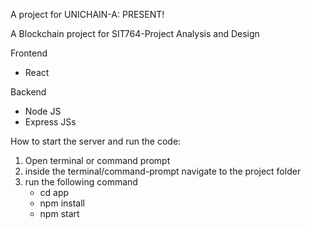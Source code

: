 A project for UNICHAIN-A: PRESENT!

A Blockchain project for SIT764-Project Analysis and Design

Frontend

- React

Backend

- Node JS
- Express JSs

How to start the server and run the code:

1. Open terminal or command prompt
2. inside the terminal/command-prompt navigate to the project folder
3. run the following command
   - cd app
   - npm install
   - npm start
